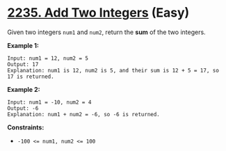 # [2235. Add Two Integers][link] (Easy)

[link]: https://leetcode.com/problems/add-two-integers/

Given two integers `num1` and `num2`, return the **sum** of the two integers.

**Example 1:**

```
Input: num1 = 12, num2 = 5
Output: 17
Explanation: num1 is 12, num2 is 5, and their sum is 12 + 5 = 17, so 17 is returned.
```

**Example 2:**

```
Input: num1 = -10, num2 = 4
Output: -6
Explanation: num1 + num2 = -6, so -6 is returned.
```

**Constraints:**

- `-100 <= num1, num2 <= 100`
